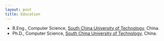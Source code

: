 ```yaml
---
layout: post
title: Education
---
```

<ul>
<li><span style="font-size: 100%;">B.Eng., Computer Science, <a href="http://www2.scut.edu.cn/cs/" target="_blank">South China University of Technology</a>, China.</span></li>
<li><span style="font-size: 100%;">Ph.D., Computer Science, <a href="http://www2.scut.edu.cn/cs/" target="_blank">South China University of Technology</a>, China.</span></li>
</ul>

